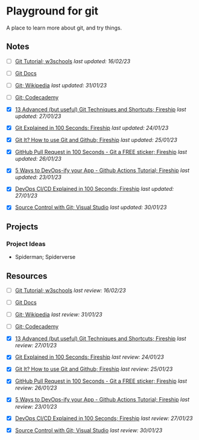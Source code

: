 # Playground for git

A place to learn more about git, and try things.

## Notes

- [ ] [Git Tutorial; w3schools](notes/git-tutorial--w3school.md) *last updated: 16/02/23*

- [ ] [Git Docs](notes/git-docs.md) 

- [ ] [Git; Wikipedia](notes/git--wikipedia.md) *last updated: 31/01/23*

- [ ] [Git; Codecademy](notes/git--codecademy.md)

- [x] [13 Advanced (but useful) Git Techniques and Shortcuts; Fireship](notes/13-advanced-(but-useful)-git-techniques-and-Shortcuts--fireship.md) *last updated: 27/01/23*

- [x] [Git Explained in 100 Seconds; Fireship](notes/git-explained-in-100-seconds--fireship.md) *last updated: 24/01/23*

- [x] [Git It? How to use Git and Github; Fireship](notes/git-it-how-to-use-git-and-github--fireship.md) *last updated: 25/01/23*

- [x] [GitHub Pull Request in 100 Seconds - Git a FREE sticker; Fireship](notes/github-pull-request-in-100-Seconds-git-a-free-sticker--fireship.md) *last updated: 26/01/23*

- [x] [5 Ways to DevOps-ify your App - Github Actions Tutorial; Fireship](notes/5-ways-to-devops-ify-your-app-github-actions-tutorial--fireship.md) *last updated: 23/01/23*

- [x] [DevOps CI/CD Explained in 100 Seconds; Fireship](notes/devops-ci-cd-explained-in-100-seconds--fireship.md) *last updated: 27/01/23*

- [x] [Source Control with Git; Visual Studio](notes/source-control-with-git--visual-studio.md) *last updated: 30/01/23*

## Projects

### Project Ideas

- Spiderman; Spiderverse

<!-- Multi verse, Multiple remote repos? -->
<!-- Storylines, different branches -->

## Resources

- [ ] [Git Tutorial; w3schools](https://www.w3schools.com/git/default.asp) *last review: 16/02/23*

- [ ] [Git Docs](https://git-scm.com/docs)

- [ ] [Git; Wikipedia](https://en.wikipedia.org/wiki/Git) *last review: 31/01/23*

- [ ] [Git; Codecademy](https://www.codecademy.com/learn/learn-git)

- [x] [13 Advanced (but useful) Git Techniques and Shortcuts; Fireship](https://www.youtube.com/watch?v=ecK3EnyGD8o) *last review: 27/01/23*

- [x] [Git Explained in 100 Seconds; Fireship](https://www.youtube.com/watch?v=hwP7WQkmECE) *last review: 24/01/23*

- [x] [Git It? How to use Git and Github; Fireship](https://www.youtube.com/watch?v=HkdAHXoRtos) *last review: 25/01/23*

- [x] [GitHub Pull Request in 100 Seconds - Git a FREE sticker; Fireship](https://www.youtube.com/watch?v=8lGpZkjnkt4) *last review: 26/01/23*

- [x] [5 Ways to DevOps-ify your App - Github Actions Tutorial; Fireship](https://www.youtube.com/watch?v=eB0nUzAI7M8) *last review: 23/01/23*

- [x] [DevOps CI/CD Explained in 100 Seconds; Fireship](https://www.youtube.com/watch?v=scEDHsr3APg) *last review: 27/01/23*

- [x] [Source Control with Git; Visual Studio](https://code.visualstudio.com/docs/sourcecontrol/overview) *last review: 30/01/23*